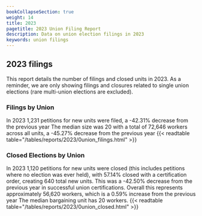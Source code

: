 ```yaml
---
bookCollapseSection: true
weight: 14
title: 2023
pagetitle: 2023 Union Filing Report
description: Data on union election filings in 2023
keywords: union filings
---
```


## 2023 filings

This report details the number of filings and closed units in 2023. As a reminder, we are only showing filings and closures related to single union elections (rare multi-union elections are excluded).

### Filings by Union
In 2023 1,231 petitions for new units were filed, a -42.31% decrease from the previous year The median size was 20 with a total of 72,646 workers across all units, a -45.27% decrease from the previous year
{{< readtable table="/tables/reports/2023/0union_filings.html" >}}

### Closed Elections by Union
In 2023 1,120 petitions for new units were closed (this includes petitions where no election was ever held), with 57.14% closed with a certification order, creating 640 total new units. This was a -42.50% decrease from the previous year in successful union certifications. Overall this represents approximately 56,620 workers, which is a 0.59% increase from the previous year The median bargaining unit has 20 workers.
{{< readtable table="/tables/reports/2023/0union_closed.html" >}}
